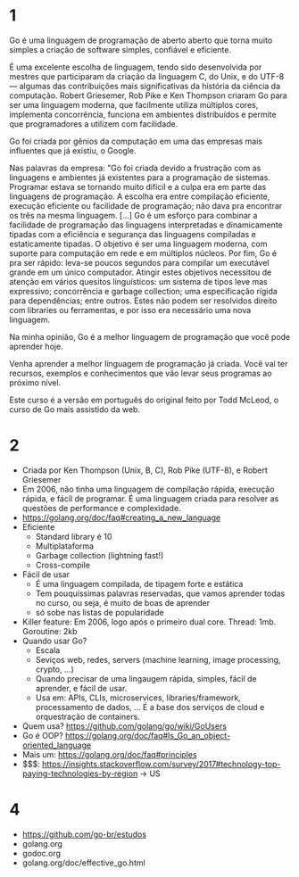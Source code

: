 # 1
Go é uma linguagem de programação de aberto aberto que torna muito simples a criação de software simples, confiável e eficiente.


É uma excelente escolha de linguagem, tendo sido desenvolvida por mestres que participaram da criação da linguagem C, do Unix, e do UTF-8 — algumas das contribuições mais significativas da história da ciência da computação. Robert Griesemer, Rob Pike e Ken Thompson criaram Go para ser uma linguagem moderna, que facilmente utiliza múltiplos cores, implementa concorrência, funciona em ambientes distribuídos e permite que programadores a utilizem com facilidade.


Go foi criada por gênios da computação em uma das empresas mais influentes que já existiu, o Google.


Nas palavras da empresa: "Go foi criada devido a frustração com as linguagens e ambientes já existentes para a programação de sistemas. Programar estava se tornando muito difícil e a culpa era em parte das linguagens de programação. A escolha era entre compilação eficiente, execução eficiente ou facilidade de programação; não dava pra encontrar os três na mesma linguagem. [...] Go é um esforço para combinar a facilidade de programação das linguagens interpretadas e dinamicamente tipadas com a eficiência e segurança das linguagens compiladas e estaticamente tipadas. O objetivo é ser uma linguagem moderna, com suporte para computação em rede e em múltiplos núcleos. Por fim, Go é pra ser rápido: leva-se poucos segundos para compilar um executável grande em um único computador. Atingir estes objetivos necessitou de atenção em vários quesitos linguísticos: um sistema de tipos leve mas expressivo; concorrência e garbage collection; uma especificação rígida para dependências; entre outros. Estes não podem ser resolvidos direito com libraries ou ferramentas, e por isso era necessário uma nova linguagem.


Na minha opinião, Go é a melhor linguagem de programação que você pode aprender hoje.


Venha aprender a melhor linguagem de programação já criada. Você vai ter recursos, exemplos e conhecimentos que vão levar seus programas ao próximo nível.


Este curso é a versão em português do original feito por Todd McLeod, o curso de Go mais assistido da web.

# 2
* Criada por Ken Thompson (Unix, B, C), Rob Pike (UTF-8), e Robert Griesemer
* Em 2006, não tinha uma linguagem de compilação rápida, execução rápida, e fácil de programar. É uma linguagem criada para resolver as questões de performance e complexidade.
* https://golang.org/doc/faq#creating_a_new_language
* Eficiente
    * Standard library é 10
    * Multiplataforma
    * Garbage collection (lightning fast!)
    * Cross-compile
* Fácil de usar
    * É uma linguagem compilada, de tipagem forte e estática
    * Tem pouquíssimas palavras reservadas, que vamos aprender todas no curso, ou seja, é muito de boas de aprender
    * só sobe nas listas de popularidade
* Killer feature: Em 2006, logo após o primeiro dual core. Thread: 1mb. Goroutine: 2kb
* Quando usar Go?
    * Escala
    * Seviços web, redes, servers (machine learning, image processing, crypto, ...)
    * Quando precisar de uma lingaugem rápida, simples, fácil de aprender, e fácil de usar.
    * Usa em: APIs, CLIs, microservices, libraries/framework, processamento de dados, ... É a base dos serviços de cloud e orquestração de containers.
* Quem usa? https://github.com/golang/go/wiki/GoUsers
* Go é OOP? https://golang.org/doc/faq#Is_Go_an_object-oriented_language
* Mais um: https://golang.org/doc/faq#principles
* $$$: https://insights.stackoverflow.com/survey/2017#technology-top-paying-technologies-by-region -> US

# 4
* https://github.com/go-br/estudos
* golang.org
* godoc.org
* golang.org/doc/effective_go.html
